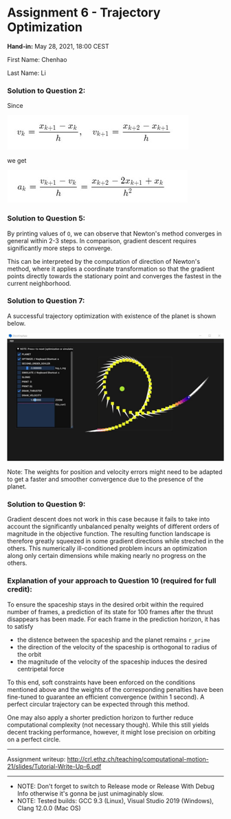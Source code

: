 # Assignment 6 - Trajectory Optimization

**Hand-in:** May 28, 2021, 18:00 CEST 

First Name: Chenhao

Last Name: Li

### Solution to Question 2:

Since

![figure: formula_1](imgs/formula_1.jpg)


we get

![figure: formula_2](imgs/formula_2.jpg)


### Solution to Question 5:

By printing values of `O`, we can observe that Newton's method converges in general within 2-3 steps. In comparison, gradient descent requires significantly more steps to converge.

This can be interpreted by the computation of direction of Newton's method, where it applies a coordinate transformation so that the gradient points directly towards the stationary point and converges the fastest in the current neighborhood.

### Solution to Question 7:

A successful trajectory optimization with existence of the planet is shown below.

![figure: question_7](imgs/question_7.jpg)

Note: The weights for position and velocity errors might need to be adapted to get a faster and smoother convergence due to the presence of the planet.

### Solution to Question 9:

Gradient descent does not work in this case because it fails to take into account the significantly unbalanced penalty weights of different orders of magnitude in the objective function. The resulting function landscape is therefore greatly squeezed in some gradient directions while streched in the others. This numerically ill-conditioned problem incurs an optimization along only certain dimensions while making nearly no progress on the others.

### Explanation of your approach to Question 10 (required for full credit):

To ensure the spaceship stays in the desired orbit within the required number of frames, a prediction of its state for 100 frames after the thrust disappears has been made. For each frame in the prediction horizon, it has to satisfy
- the distence between the spaceship and the planet remains `r_prime`
- the direction of the velocity of the spaceship is orthogonal to radius of the orbit
- the magnitude of the velocity of the spaceship induces the desired centripetal force

To this end, soft constraints have been enforced on the conditions mentioned above and the weights of the corresponding penalties have been fine-tuned to guarantee an efficient convergence (within 1 second). A perfect circular trajectory can be expected through this method.

One may also apply a shorter prediction horizon to further reduce computational complexity (not necessary though). While this still yields decent tracking performance, however, it might lose precision on orbiting on a perfect circle.

---

Assignment writeup: http://crl.ethz.ch/teaching/computational-motion-21/slides/Tutorial-Write-Up-6.pdf

---

- NOTE: Don't forget to switch to Release mode or Release With Debug Info otherwise it's gonna be just unimaginably slow.
- NOTE: Tested builds: GCC 9.3 (Linux), Visual Studio 2019 (Windows), Clang 12.0.0 (Mac OS)
